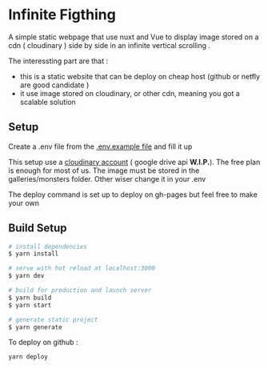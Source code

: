 # Infinite Figthing

A simple static webpage that use nuxt and Vue to display image stored on a cdn ( cloudinary ) side by side in an  infinite vertical scrolling .

The interessting part are that :

- this is a static website that can be deploy on cheap host (github or netfly are good candidate )
- it use image stored on cloudinary, or other cdn, meaning you got a scalable solution


## Setup

Create a .env file from the [.env.example file](.env.example) and fill it up

This setup use a [cloudinary account](https://cloudinary.com/users/register/free) ( google drive api **W.I.P.**). The free plan is enough for most of us.
The image must be  stored in the galleries/monsters folder. Other wiser change it in your .env

The deploy command is set up to deploy on gh-pages but feel free to make your own

## Build Setup

```bash
# install dependencies
$ yarn install

# serve with hot reload at localhost:3000
$ yarn dev

# build for production and launch server
$ yarn build
$ yarn start

# generate static project
$ yarn generate
```

To deploy on github :

```
yarn deploy
```
